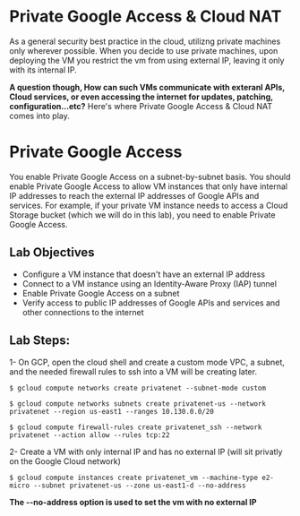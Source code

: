 # Private Google Access & Cloud NAT
As a general security best practice in the cloud, utilizng private machines only wherever possible.
When you decide to use private machines, upon deploying the VM you restrict the vm from using external IP, leaving it only with its internal IP. 

**A question though, How can such VMs communicate with exteranl APIs, Cloud services, or even accessing the internet for updates, patching, configuration...etc?**
Here's where Private Google Access & Cloud NAT comes into play.

# Private Google Access 
You enable Private Google Access on a subnet-by-subnet basis. You should enable Private Google Access to allow VM instances that only have internal IP addresses to reach the external IP addresses of Google APIs and services. For example, if your private VM instance needs to access a Cloud Storage bucket (which we will do in this lab), you need to enable Private Google Access.

## Lab Objectives
- Configure a VM instance that doesn't have an external IP address
- Connect to a VM instance using an Identity-Aware Proxy (IAP) tunnel
- Enable Private Google Access on a subnet
- Verify access to public IP addresses of Google APIs and services and other connections to the internet

## Lab Steps:
1- On GCP, open the cloud shell and create a custom mode VPC, a subnet, and the needed firewall rules to ssh into a VM will be creating later.
```
$ gcloud compute networks create privatenet --subnet-mode custom
```

```
$ gcloud compute networks subnets create privatenet-us --network privatenet --region us-east1 --ranges 10.130.0.0/20
```

```
$ gcloud compute firewall-rules create privatenet_ssh --network privatenet --action allow --rules tcp:22
```

2- Create a VM with only internal IP and has no external IP (will sit privatly on the Google Cloud network)
```
$ gcloud compute instances create privatenet_vm --machine-type e2-micro --subnet privatenet-us --zone us-east1-d --no-address
```

**The --no-address option is used to set the vm with no external IP**
